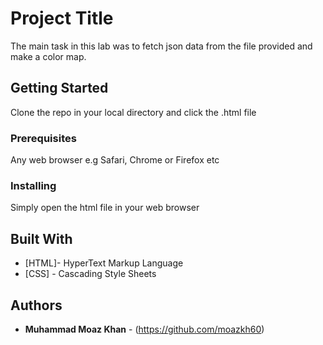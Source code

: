 # Project Title

The main task in this lab was to fetch json data from the file provided and make a color map.

## Getting Started

Clone the repo in your local directory and click the .html file

### Prerequisites

Any web browser e.g Safari, Chrome or Firefox etc


### Installing

Simply open the html file in your web browser

## Built With

* [HTML]- HyperText Markup Language
* [CSS] - Cascading Style Sheets
## Authors

* **Muhammad Moaz Khan** - (https://github.com/moazkh60) 
